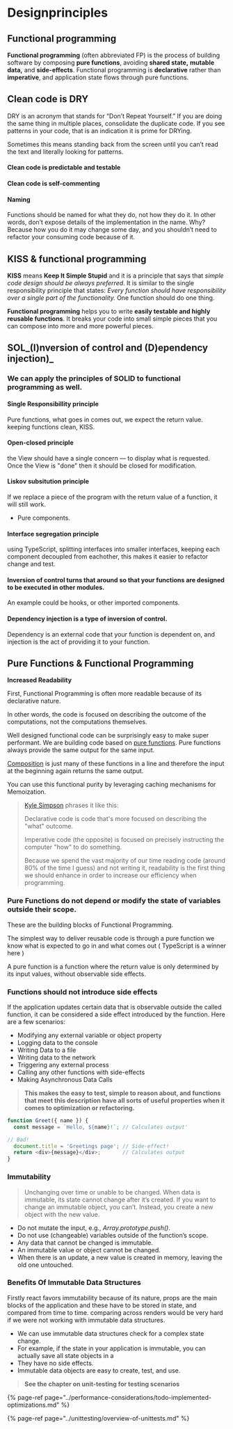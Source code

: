 # Designprinciples

## **Functional programming**

**Functional programming** \(often abbreviated FP\) is the process of building software by composing **pure functions**, avoiding **shared state,** **mutable data,** and **side-effects**. Functional programming is **declarative** rather than **imperative**, and application state flows through pure functions.

## Clean code is DRY

DRY is an acronym that stands for “Don’t Repeat Yourself.” If you are doing the same thing in multiple places, consolidate the duplicate code. If you see patterns in your code, that is an indication it is prime for DRYing. 

Sometimes this means standing back from the screen until you can’t read the text and literally looking for patterns.

#### Clean code is predictable and testable

#### Clean code is self-commenting

#### **Naming**

Functions should be named for what they do, not how they do it. In other words, don’t expose details of the implementation in the name. Why? Because how you do it may change some day, and you shouldn’t need to refactor your consuming code because of it.

## KISS & functional programming

**KISS** means **Keep It Simple Stupid** and it is a principle that says that _simple code design should be always preferred_. It is similar to the single responsibility principle that states: _Every function should have responsibility over a single part of the functionality._ One function should do one thing.

**Functional programming** helps you to write **easily testable and highly reusable functions**. It breaks your code into small simple pieces that you can compose into more and more powerful pieces.

## SOL_**\(I\)nversion of control and \(D\)ependency injection\)**_

### We can apply the principles of SOLID to functional programming as well.

#### Single Responsibillity principle

Pure functions, what goes in comes out, we expect the return value. keeping functions clean, KISS.

#### Open-closed principle

 the View should have a single concern — to display what is requested. Once the View is "done" then it should be closed for modification.

#### Liskov subsitution principle

If we replace a piece of the program with the return value of a function, it will still work.

* Pure components.

#### Interface segregation principle

using TypeScript, splitting interfaces into smaller interfaces, keeping each component decoupled from eachother, this makes it easier to refactor change and test.

#### Inversion of control turns that around so that your functions are designed to be executed in other modules.

 An example could be hooks, or other imported components.

#### Dependency injection is a type of inversion of control.

Dependency is an external code that your function is dependent on, and injection is the act of providing it to your function.

## Pure Functions & Functional Programming

**Increased Readability**

First, Functional Programming is often more readable because of its declarative nature.

In other words, the code is focused on describing the outcome of the computations, not the computations themselves.

Well designed functional code can be surprisingly easy to make super performant. We are building code based on [pure functions](https://www.7urtle.com/javascript-functional-programming-basics#lambda-Pure-functions). Pure functions always provide the same output for the same input.

 [Composition](https://www.7urtle.com/javascript-functional-programming-basics#lambda-Function-composition) is just many of these functions in a line and therefore the input at the beginning again returns the same output.

You can use this functional purity by leveraging caching mechanisms for Memoization.



> [Kyle Simpson](https://github.com/getify/Functional-Light-JS/blob/master/manuscript/ch1.md/#chapter-1-why-functional-programming) phrases it like this:
>
> Declarative code is code that's more focused on describing the "what" outcome.
>
> Imperative code \(the opposite\) is focused on precisely instructing the computer "how" to do something.
>
> Because we spend the vast majority of our time reading code \(around 80% of the time I guess\) and not writing it, readability is the first thing we should enhance in order to increase our efficiency when programming.

### Pure Functions do not depend or modify the state of variables outside their scope. 

These are the building blocks of Functional Programming.

The simplest way to deliver reusable code is through a pure function we know what is expected to go in and what comes out \( TypeScript is a winner here \)

A pure function is a function where the return value is only determined by its input values, without observable side effects. 



### **Functions should not introduce side effects** <a id="046d"></a>

If the application updates certain data that is observable outside the called function, it can be considered a side effect introduced by the function. Here are a few scenarios:

* Modifying any external variable or object property
* Logging data to the console
* Writing Data to a file
* Writing data to the network
* Triggering any external process
* Calling any other functions with side-effects
* Making Asynchronous Data Calls

> **This makes the easy to test, simple to reason about, and functions that meet this description have all sorts of useful properties when it comes to optimization or refactoring.**

```javascript
function Greet({ name }) {
  const message = `Hello, ${name}!`; // Calculates output'

// Bad!
  document.title = 'Greetings page'; // Side-effect!
  return <div>{message}</div>;       // Calculates output
}

```

### Immutability

> Unchanging over time or unable to be changed. When data is immutable, its state cannot change after it’s created. If you want to change an immutable object, you can’t. Instead, you create a new object with the new value.

* Do not mutate the input, e.g., _Array.prototype.push\(\)_.
* Do not use \(changeable\) variables outside of the function’s scope.
* Any data that cannot be changed is immutable.
* An immutable value or object cannot be changed.
* When there is an update, a new value is created in memory, leaving the old one untouched.



### Benefits Of Immutable Data Structures

Firstly react favors immutability because of its nature, props are the main blocks of the application and these have to be stored in state, and compared from time to time. comparing across renders would be very hard if we were not working with immutable data structures.

* We can use immutable data structures check for a complex state change.
* For example, if the state in your application is immutable, you can actually save all state objects in a
* They have no side effects.
* Immutable data objects are easy to create, test, and use.

> **See the chapter on unit-testing for testing scenarios**

{% page-ref page="../performance-considerations/todo-implemented-optimizations.md" %}

{% page-ref page="../unittesting/overview-of-unittests.md" %}



